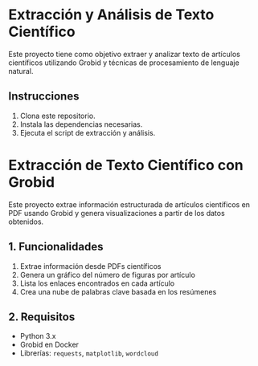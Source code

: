 # Extracción y Análisis de Texto Científico

Este proyecto tiene como objetivo extraer y analizar texto de artículos científicos utilizando Grobid y técnicas de procesamiento de lenguaje natural.

## Instrucciones
1. Clona este repositorio.
2. Instala las dependencias necesarias.
3. Ejecuta el script de extracción y análisis.


# Extracción de Texto Científico con Grobid

Este proyecto extrae información estructurada de artículos científicos en PDF usando Grobid y genera visualizaciones a partir de los datos obtenidos.

## 1. Funcionalidades

1. Extrae información desde PDFs científicos  
2. Genera un gráfico del número de figuras por artículo  
3. Lista los enlaces encontrados en cada artículo  
4. Crea una nube de palabras clave basada en los resúmenes  

## 2. Requisitos

- Python 3.x  
- Grobid en Docker  
- Librerías: `requests`, `matplotlib`, `wordcloud`  


